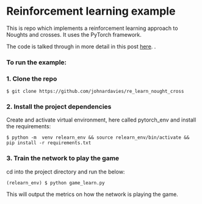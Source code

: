 # Reinforcement learning example

This is repo which implements a reinforcement learning approach to Noughts and crosses. It uses the PyTorch framework.

The code is talked through in more detail in this post [here](https://johnardavies.github.io/technical/reinforcement/). .

### To run the example:

### 1.  Clone the repo
```
$ git clone https://github.com/johnardavies/re_learn_nought_cross
```
### 2.  Install the project dependencies
Create and activate virtual environment, here called pytorch_env and install the requirements:
```
$ python -m  venv relearn_env && source relearn_env/bin/activate &&  pip install -r requirements.txt
```
### 3.  Train the network to play the game
cd into the project directory and run the below: 
```
(relearn_env) $ python game_learn.py
```
This will output the metrics on how the network is playing the game.
